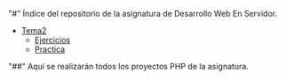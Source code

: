 "#" Índice del repositorio de la asignatura de Desarrollo Web En Servidor.

- [Tema2](./Tema2)
  - [Ejercicios](./Tema2/Ejercicios)
  - [Practica](./Tema2/Practica) 

"##" Aquí se realizarán todos los proyectos PHP de la asignatura.
